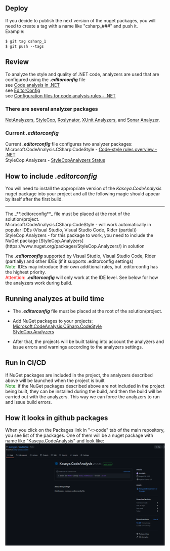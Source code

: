 ## Deploy

If you decide to publish the next version of the nuget packages, you will need to create a tag with a name like "csharp_###" and push it.
<br />Example:
```
$ git tag csharp_1
$ git push --tags
```

## Review

To analyze the style and quality of .NET code, analyzers are used that are configured using the _**.editorconfig**_ file
<br />see [Code analysis in .NET](https://docs.microsoft.com/en-us/dotnet/fundamentals/code-analysis/overview)
<br />see [EditorConfig](https://editorconfig.org/)
<br />see [Configuration files for code analysis rules - .NET](https://docs.microsoft.com/en-us/dotnet/fundamentals/code-analysis/configuration-files)

### There are several analyzer packages

[NetAnalyzers](https://docs.microsoft.com/en-us/visualstudio/code-quality/roslyn-analyzers-overview?view=vs-2022), [StyleCop](https://www.nuget.org/packages/StyleCop.Analyzers/), [Roslynator](https://www.nuget.org/packages/Roslynator.Analyzers/), [XUnit Analyzers](https://www.nuget.org/packages/xunit.analyzers/), and [Sonar Analyzer](https://www.nuget.org/packages/SonarAnalyzer.CSharp/).

### Current _.editorconfig_

Current _**.editorconfig**_ file configures two analyzer packages:
<br />Microsoft.CodeAnalysis.CSharp.CodeStyle - [Code-style rules overview - .NET](https://docs.microsoft.com/en-us/dotnet/fundamentals/code-analysis/style-rules/)
<br />StyleCop.Analyzers - [StyleCopAnalyzers Status](https://dotnetanalyzers.github.io/StyleCopAnalyzers)

## How to include _.editorconfig_

You will need to install the appropriate version of the _Kaseya.CodeAnalysis_ nuget package into your project and all the following magic should appear by itself after the first build.
<hr />
The _**.editorconfig**_ file must be placed at the root of the solution/project.
<br />Microsoft.CodeAnalysis.CSharp.CodeStyle - will work automatically in popular IDEs (Visual Studio, Visual Studio Code, Rider (partial))
<br />StyleCop.Analyzers - for this package to work, you need to include the NuGet package [StyleCop.Analyzers](https://www.nuget.org/packages/StyleCop.Analyzers/) in solution

The _**.editorconfig**_ supported by Visual Studio, Visual Studio Code, Rider (partially) and other IDEs (if it supports .editorconfig settings)
<br /><span style="color:green">Note:</span> IDEs may introduce their own additional rules, but .editorconfig has the highest priority.
<br /><span style="color:red">Attention:</span> _**.editorconfig**_  will only work at the IDE level. See below for how the analyzers work during build.

## Running analyzes at build time

* The ._**editorconfig**_ file must be placed at the root of the solution/project.
* Add NuGet packages to your projects:
  <br />[Microsoft.CodeAnalysis.CSharp.CodeStyle](https://www.nuget.org/packages/Microsoft.CodeAnalysis.CSharp.CodeStyle/)
  <br />[StyleCop.Analyzers](https://www.nuget.org/packages/StyleCop.Analyzers/)

* After that, the projects will be built taking into account the analyzers and issue errors and warnings according to the analyzers settings.

## Run in CI/CD

If NuGet packages are included in the project, the analyzers described above will be launched when the project is built
<br /><span style="color:green">Note:</span> if the NuGet packages described above are not included in the project being built, they can be installed during the build, and then the build will be carried out with the analyzers. This way we can force the analyzers to run and issue build errors.

## How it looks in github packages

When you click on the Packages link in "<>code" tab of the main repository, you see list of the packages. One of them will be a nuget package with name like "Kaseya.CodeAnalysis" and look like:
![Screenshot](./proof.png)
